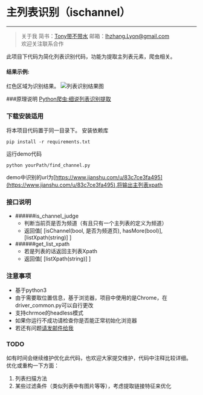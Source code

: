 # 主列表识别（ischannel）
-------------

> 关于我
  简书：[Tony带不带水](https://www.jianshu.com/u/83c7ce3fa495)  邮箱：[lhzhang.Lyon@gmail.com](mailto:lhzhang.Lyon@gmail.com)   
欢迎关注联系合作

此项目下代码为简化列表识别代码，功能为提取主列表元素，爬虫相关。
#### 结果示例:  
红色区域为识别结果。
![列表识别结果图](http://upload-images.jianshu.io/upload_images/9232536-bb4eceee405047e9.jpg?imageMogr2/auto-orient/strip%7CimageView2/2/w/1240)

###原理说明
[Python爬虫:细说列表识别提取](https://www.jianshu.com/p/fee79753cf9f)

### 下载安装适用
将本项目代码置于同一目录下。
安装依赖库
``` 
pip install -r requirements.txt
```
运行demo代码
```
python yourPath/find_channel.py
```
demo中识别的url为[https://www.jianshu.com/u/83c7ce3fa495](https://www.jianshu.com/u/83c7ce3fa495),将输出主列表xpath

### 接口说明
- ######is_channel_judge
  - 判断当前页是否为频道（有且只有一个主列表的定义为频道）
  - 返回值[ [isChannel(bool, 是否为频道页), hasMore(bool)], [listXpath(string)] ]
- ######get_list_xpath
  - 若是列表的话返回主列表Xpath
  - 返回值[ [listXpath(string)] ]

### 注意事项
- 基于python3
- 由于需要取位置信息，基于浏览器，项目中使用的是Chrome，在driver_common.py可以自行更改
- 支持chrmoe的headless模式
- 如果你运行不成功请检查你是否能正常初始化浏览器
- 若还有问题[请发邮件给我](mailto:lhzhang.Lyon@gmail.com) 

### TODO
如有时间会继续维护优化此代码，也欢迎大家提交维护，代码中注释比较详细。
优化或重构一下方面：
1.  列表扫描方法
2.  某些过滤条件（类似列表中有图片等等），考虑提取链接特征来优化
